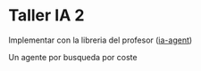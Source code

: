 # Taller IA 2
Implementar con la libreria del profesor ([ia-agent](https://github.com/andcastillo/ai-agents))

Un agente por busqueda por coste

